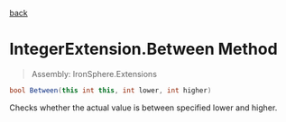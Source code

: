 ﻿

[back](/IronSphere.Extensions/types/IntegerExtension)

# IntegerExtension.Between Method

> Assembly: IronSphere.Extensions

```csharp
bool Between(this int this, int lower, int higher)
```

Checks whether the actual value is between specified lower and higher.

 